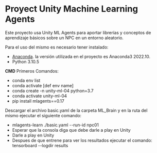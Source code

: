 # Proyect Unity Machine Learning Agents

Este proyecto usa Unity ML Agents para aportar librerías y conceptos de aprendizaje básicos sobre un NPC en un entorno aleatorio.

Para el uso del mismo es necesario tener instalado:
- [Anaconda](https://www.anaconda.com/). la versión utilizada en el proyecto es Anaconda3 2022.10.
- Python 3.10.5

**CMD** Primeros Comandos:
- conda env list
- conda activate [def env name]
- conda create -n unity-ml-04 python=3.7
- conda activate unity-ml-04
- pip install mlagents==0.17

Descargar el archivo basic.yaml de la carpeta ML_Brain y en la ruta del mismo ejecutar el siguiente comando:

- mlagents-learn ./basic.yaml --run-id npc01
- Esperar que la consola diga que debe darle a play en Unity 
- Darle a play en Unity
- Despues de que entrene para ver los resultados ejecutar el comando: tensorboard --logdir results